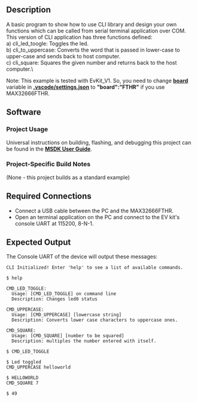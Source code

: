 ## Description

A basic program to show how to use CLI library and design your own functions which can be called from serial terminal application over COM.\
This version of CLI application has three functions defined:\
a) cli_led_toogle: Toggles the led.\
b) cli_to_uppercase: Converts the word that is passed in lower-case to upper-case and sends back to host computer.\
c) cli_square: Squares the given number and returns back to the host computer.\

Note: This example is tested with EvKit_V1. So, you need to change [**board**](./.vscode/settings.json) variable in [**.vscode/settings.json**](./.vscode/settings.json) to **"board":"FTHR"** if you use MAX32666FTHR.

## Software

### Project Usage

Universal instructions on building, flashing, and debugging this project can be found in the **[MSDK User Guide](https://analogdevicesinc.github.io/msdk/USERGUIDE/)**.

### Project-Specific Build Notes

(None - this project builds as a standard example)

## Required Connections

-   Connect a USB cable between the PC and the MAX32666FTHR.
-   Open an terminal application on the PC and connect to the EV kit's console UART at 115200, 8-N-1.

## Expected Output

The Console UART of the device will output these messages:

```
CLI Initialized! Enter 'help' to see a list of available commands.

$ help

CMD_LED_TOGGLE:
  Usage: [CMD_LED_TOGGLE] on command line
  Description: Changes led0 status

CMD_UPPERCASE:
  Usage: [CMD_UPPERCASE] [lowercase string]
  Description: Converts lower case characters to uppercase ones.

CMD_SQUARE:
  Usage: [CMD_SQUARE] [number to be squared]
  Description: multiples the number entered with itself.

$ CMD_LED_TOGGLE

$ Led toggled
CMD_UPPERCASE helloworld

$ HELLOWORLD
CMD_SQUARE 7

$ 49
```

